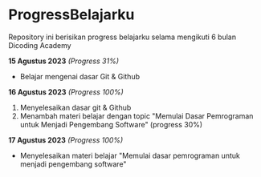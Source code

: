 # ProgressBelajarku
Repository ini berisikan progress belajarku selama mengikuti 6 bulan Dicoding Academy

**15 Agustus 2023** *(Progress 31%)*
- Belajar mengenai dasar Git & Github

**16 Agustus 2023** *(Progress 100%)*
1. Menyelesaikan dasar git & Github
2. Menambah materi belajar dengan topic "Memulai Dasar Pemrograman untuk Menjadi Pengembang Software" (progress 30%)

**17 Agustus 2023** *(Progress 100%)*
- Menyelesaikan materi belajar "Memulai dasar pemrograman untuk menjadi pengembang software"
  
